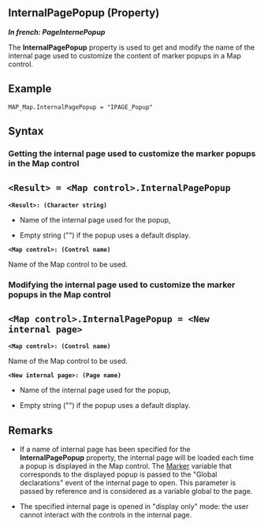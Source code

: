 
## InternalPagePopup (Property)

***In french: PageInternePopup***
	



<a name="XUse"></a>
<a name="Use"></a>
<a name="description"></a>
The **InternalPagePopup** property is used to get and modify the name of the internal page used to customize the content of marker popups in a Map control. 
<a name="Example1"></a>
<a name="sample_code"></a>

## Example


```wl
MAP_Map.InternalPagePopup = "IPAGE_Popup"
```

<a name="XSYNTAX"></a>
<a name="SYNTAX1"></a>

## Syntax

### Getting the internal page used to customize the marker popups in the Map control

`<Result> = <Map control>.InternalPagePopup`
---

**`<Result>: (Character string)`**



- Name of the internal page used for the popup,

- Empty string ("") if the popup uses a default display.




**`<Map control>: (Control name)`**

Name of the Map control to be used.   


<a name="SYNTAX2"></a>

### Modifying the internal page used to customize the marker popups in the Map control

`<Map control>.InternalPagePopup = <New internal page>`
---

**`<Map control>: (Control name)`**

Name of the Map control to be used.

**`<New internal page>: (Page name)`**



- Name of the internal page used for the popup,

- Empty string ("") if the popup uses a default display.










<a name="NOTE0"></a>
<a name="NOTE0_1"></a>

## Remarks


- If a name of internal page has been specified for the **InternalPagePopup** property, the internal page will be loaded each time a popup is displayed in the Map control. The [Marker](../WDLang3/1000019940.md) variable that corresponds to the displayed popup is passed to the "Global declarations" event of the internal page to open. This parameter is passed by reference and is considered as a variable global to the page.

- The specified internal page is opened in "display only" mode: the user cannot interact with the controls in the internal page.





